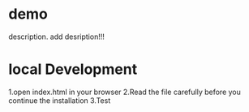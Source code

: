# demo
description.
add desription!!!
# local Development
1.open index.html in your browser
2.Read the file carefully before you continue the installation
3.Test
